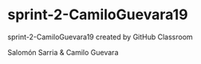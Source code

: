 # sprint-2-CamiloGuevara19
sprint-2-CamiloGuevara19 created by GitHub Classroom

Salomón Sarria & Camilo Guevara
